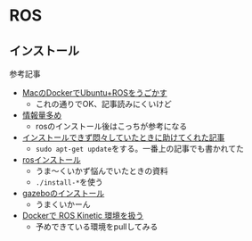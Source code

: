 # ROS
## インストール

参考記事
- [MacのDockerでUbuntu+ROSをうごかす](https://qiita.com/atsuto/items/e9dc01166be52b181d90)
	- これの通りでOK、記事読みにくいけど
- [情報量多め](https://qiita.com/srs/items/e0e0a9dc3f94c2d3348e)
	- rosのインストール後はこっちが参考になる
- [インストールできず悶々していたときに助けてくれた記事](https://www.it-swarm-ja.tech/ja/ubuntu/ubuntu-1604%E3%81%B8%E3%81%AEros-kinetic%E3%81%AE%E3%82%A4%E3%83%B3%E3%82%B9%E3%83%88%E3%83%BC%E3%83%AB%E3%82%A8%E3%83%A9%E3%83%BC/834689836/)
	- `sudo apt-get update`をする。一番上の記事でも書かれてた
- [rosインストール](https://karaage.hatenadiary.jp/entry/2016/06/29/073000)
	- うま〜くいかず悩んでいたときの資料
	- `./install-*`を使う
- [gazeboのインストール](https://r17u.hatenablog.com/entry/2017/06/11/213942)
	- うまくいかーん
- [Dockerで ROS Kinetic 環境を扱う](https://qiita.com/seigot/items/9a3a101dbbd7828ee00b)
	- 予めできている環境をpullしてみる